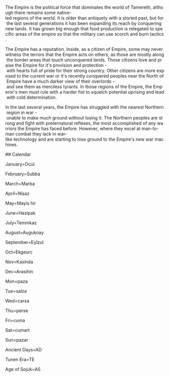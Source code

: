 The Empire is the political force that dominates the world of Tamereth, although there remains some native-led regions of the world. It is older than antiquety with a storied past, but for the last several generations it has been expanding its reach by conquering new lands. It has grown big enough that food production is relegated to specific areas of the empire so that the military can use scorch and burn tactics.

The Empire has a reputation. Inside, as a citizen of Empire, some may never witness the terrors that the Empire acts on others, as those are mostly along the border areas that touch unconquered lands. Those citizens love and praise the Empire for it's provision and protection - with hearts full of pride for their strong country. Other citizens are more exposed to the current war or it's recently conquered peoples near the North of Empire have a much darker view of their overlords - and see them as merciless tyrants. In those regions of the Empire, the Emperor's men must rule with a harder fist to squelch potential uprising and lead with cold determination.

In the last several years, the Empire has struggled with the nearest Northern region in war - unable to make much ground without losing it. The Northern peoples are strong and fight with preternatural reflexes, the most accomplished of any warriors the Empire has faced before. However, where they excel at man-to-man combat they lack in war-like technology and are starting to lose ground to the Empire's new war machines.

## Calendar

January=Ocul

February=Subba

March=Marba

April=Nisaz

May=Mayis hir

June=Hazipak

July=Temmkaz

August=Augukoay

September=Eylzul

Oct=Ekgeurc

Nov=Kasinda

Dec=Arasihin

Mon=paza

Tue=salza

Wed=carsa

Thu=perse

Fri=cuma

Sat=cumart

Sun=pazar

Ancient Days=AD

Tunen Era=TE

Age of Sojuk=AS